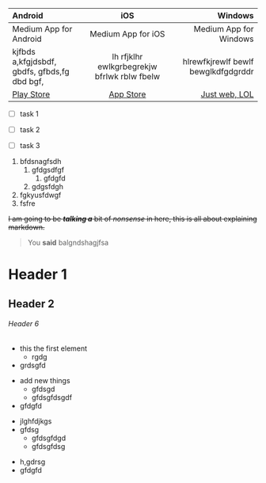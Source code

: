 Android | iOS | Windows
:------- | :--------: | ---:
Medium App for Android | Medium App for iOS | Medium App for Windows
kjfbds a,kfgjdsbdf, gbdfs, gfbds,fg dbd bgf, | lh rfjklhr ewlkgrbegrekjw bfrlwk rblw fbelw | hlrewfkjrewlf bewlf bewglkdfgdgrddr
[Play Store](https://play.google.com/store/apps/details?id=com.medium.reader&hl=en) | [App Store](https://itunes.apple.com/us/app/medium/id828256236?mt=8) | [Just web, LOL](https://medium.com/)


* [ ] task 1
+ [ ] task 2
- [ ] task 3

1. bfdsnagfsdh
   1. gfdgsdfgf
      1. gfdgfd
   2. gdgsfdgh
2. fgkyusfdwgf
3. fsfre

~~I am going to be __*talking a*__ bit of *nonsense* in here, this is all about explaining markdown.~~

> You **said** balgndshagjfsa

# Header 1

## Header 2

###### Header 6

- this the first element
   - rgdg
- grdsgfd
* add new things
   * gfdsgd
   * gfdsgfdsgdf
* gfdgfd
+ jlghfdjkgs
+ gfdsg
   + gfdsgfdgd
   + gfdsgfdsg
- h,gdrsg
- gfdgfd
